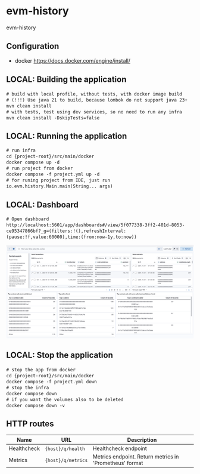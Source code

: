 # evm-history

evm-history

## Configuration

- docker https://docs.docker.com/engine/install/

## LOCAL: Building the application

```
# build with local profile, without tests, with docker image build
# (!!!) Use java 21 to build, because lombok do not support java 23+
mvn clean install
# with tests, test using dev services, so no need to run any infra
mvn clean install -DskipTests=false
```

## LOCAL: Running the application

```
# run infra
cd {project-root}/src/main/docker
docker compose up -d 
# run project from docker
docker compose -f project.yml up -d
# for runing project from IDE, just run io.evm.history.Main.main(String... args)
```

## LOCAL: Dashboard
```
# Open dashboard
http://localhost:5601/app/dashboards#/view/5f077338-3ff2-401d-8053-ce95347866bf?_g=(filters:!(),refreshInterval:(pause:!f,value:60000),time:(from:now-1y,to:now))
```
![Screenshot 2024-11-24 at 00.15.26.png](Screenshot%202024-11-24%20at%2000.15.26.png)

## LOCAL: Stop the application

```
# stop the app from docker
cd {project-root}/src/main/docker
docker compose -f project.yml down 
# stop the infra
docker compose down
# if you want the volumes also to be deleted
docker compose down -v
```

## HTTP routes
| Name         | URL                | Description                                             |
|--------------|--------------------|---------------------------------------------------------|
| Healthcheck  | `{host}/q/health`  | Healthcheck endpoint                                    |
| Metrics      | `{host}/q/metrics` | Metrics endpoint. Return metrics in 'Prometheus' format |

